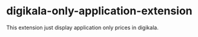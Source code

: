 # digikala-only-application-extension
This extension just display application only prices in digikala.
